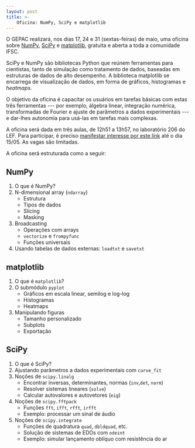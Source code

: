 ```yaml
---
layout: post
title: >-
    Oficina: NumPy, SciPy e matplotlib
---
```


O GEPAC realizará, nos dias 17, 24 e 31 (sextas-feiras) de maio, uma oficina
sobre [NumPy](https://www.numpy.org), [SciPy](https://www.scipy.org) e
[matplotlib](https://matplotlib.org), gratuita e aberta a toda a comunidade
IFSC.

SciPy e NumPy são bibliotecas Python que reúnem ferramentas para cientistas,
tanto de simulação como tratamento de dados, baseadas em estruturas de dados
de alto desempenho. A biblioteca matplotlib se encarrega de visualização de
dados, em forma de gráficos, histogramas e _heatmaps_.

O objetivo da oficina é capacitar os usuários em tarefas básicas com estas
três ferramentas --- por exemplo, álgebra linear, integração numérica,
transformadas de Fourier e ajuste de parâmetros a dados experimentais --- e
dar-lhes autonomia para usá-las em tarefas mais complexas.

A oficina será dada em três aulas, de 12h51 a 13h57, no laboratório 206 do
LEF. Para participar, é preciso [manifestar interesse por este
link](https://forms.gle/3x3aC3JxmKKG8bAk8) até o dia 15/05. As vagas são
limitadas.

A oficina será estruturada como a seguir:

## NumPy

1. O que é NumPy?
2. N-dimensional array (`ndarray`)
    - Estrutura
    - Tipos de dados
    - Slicing
    - Masking
3. Broadcasting
    - Operações com arrays
    - `vectorize` e `frompyfunc`
    - Funções universais
4. Usando tabelas de dados externas: `loadtxt` e `savetxt`

## matplotlib

1. O que é `matplotlib`?
2. O submódulo `pyplot`
    - Gráficos em escala linear, semilog e log-log
    - Histogramas
    - Heatmaps
3. Manipulando figuras
    - Tamanho personalizado
    - Subplots
    - Exportação

## SciPy

1. O que é SciPy?
2. Ajustando parâmetros a dados experimentais com `curve_fit`
3. Noções de `scipy.linalg`
     - Encontrar inversas, determinantes, normas (`inv`,`det`, `norm`)
     - Resolver sistemas lineares (`solve`)
     - Calcular autovalores e autovetores (`eig`)
4. Noções de `scipy.fftpack`
     - Funções `fft`, `ifft`, `rfft`, `irfft`
     - Exemplo: processar um sinal de áudio
5. Noções de `scipy.integrate`
     - Funções de quadratura `quad`, `dbldquad`, etc.
     - Solução de sistemas de EDOs com `odeint`
     - Exemplo: simular lançamento oblíquo com resistência do ar
